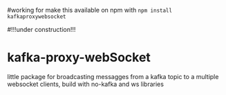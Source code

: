 #working for make this available on npm with `npm install kafkaproxywebsocket `

#!!!under construction!!!

# kafka-proxy-webSocket
little package for broadcasting messagges from a kafka topic to a multiple websocket clients, build with no-kafka and ws libraries

